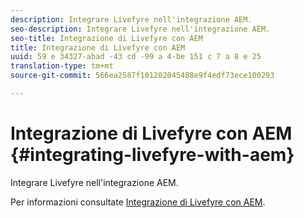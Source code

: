 ```yaml
---
description: Integrare Livefyre nell'integrazione AEM.
seo-description: Integrare Livefyre nell'integrazione AEM.
seo-title: Integrazione di Livefyre con AEM
title: Integrazione di Livefyre con AEM
uuid: 59 e 34327-abad -43 cd -99 a 4-be 151 c 7 a 8 e 25
translation-type: tm+mt
source-git-commit: 566ea2587f101202045488e9f4edf73ece100293

---
```



# Integrazione di Livefyre con AEM {#integrating-livefyre-with-aem}

Integrare Livefyre nell'integrazione AEM.

Per informazioni consultate [Integrazione di Livefyre con AEM](https://helpx.adobe.com/experience-manager/6-3/sites/administering/using/livefyre.html).
